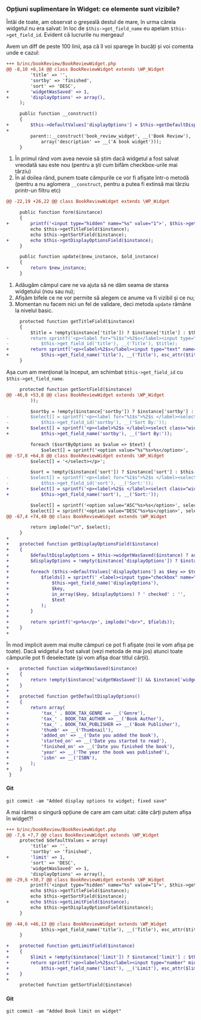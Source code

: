 ### Opțiuni suplimentare în Widget: ce elemente sunt vizibile?

Întâi de toate, am observat o greșeală destul de mare, în urma căreia widgetul nu era salvat: în loc de `$this->get_field_name` eu apelam `$this->get_field_id`. Evident că lucrurile nu mergeau!

Avem un diff de peste 100 linii, așa că îl voi sparege în bucăți și voi comenta unde e cazul:

```diff
+++ b/inc/bookReview/BookReviewWidget.php
@@ -8,10 +8,14 @@ class BookReviewWidget extends \WP_Widget
         'title' => '',
         'sortby' => 'finished',
         'sort' => 'DESC',
+        'widgetWasSaved' => 1,
+        'displayOptions' => array(),
     );

     public function __construct()
     {
+        $this->defaultValues['displayOptions'] = $this->getDefaultDisplayOptions();
+
         parent::__construct('book_review_widget', __('Book Review'),
             array('description' => __('A book widget')));
     }
```

1. În primul rând vom avea nevoie să știm dacă widgetul a fost salvat vreodată sau este nou (pentru a ști cum bifăm checkbox-urile mai târziu)
2. În al doilea rând, punem toate câmpurile ce vor fi afișate într-o metodă (pentru a nu aglomera `__construct`, pentru a putea fi extinsă mai târziu printr-un filtru etc)

```diff
@@ -22,19 +26,22 @@ class BookReviewWidget extends \WP_Widget

     public function form($instance)
     {
+        printf('<input type="hidden" name="%s" value="1">', $this->get_field_name('widgetWasSaved'));
         echo $this->getTitleField($instance);
         echo $this->getSortField($instance);
+        echo $this->getDisplayOptionsField($instance);
     }

     public function update($new_instance, $old_instance)
     {
+        return $new_instance;
     }
```

1. Adăugăm câmpul care ne va ajuta să ne dăm seama de starea widgetului (nou sau nu);
2. Afișăm bifele ce ne vor permite să alegem ce anume va fi vizibil și ce nu;
3. Momentan nu facem nici un fel de validare, deci metoda `update` rămâne la nivelul basic.

```diff
     protected function getTitleField($instance)
     {
         $title = !empty($instance['title']) ? $instance['title'] : $this->defaultValues['title'];
-        return sprintf('<p><label for="%1$s">%2$s</label><input type="text" name="%1$s" value="%3$s" class="widefat"></p>',
-            $this->get_field_id('title'), __('Title'), $title);
+        return sprintf('<p><label>%2$s</label><input type="text" name="%1$s" value="%3$s" class="widefat"></p>',
+            $this->get_field_name('title'), __('Title'), esc_attr($title));
     }
```
Așa cum am menționat la început, am schimbat `$this->get_field_id` cu `$this->get_field_name`.

```diff
     protected function getSortField($instance)
@@ -46,8 +53,8 @@ class BookReviewWidget extends \WP_Widget
         ));

         $sortby = !empty($instance['sortby']) ? $instance['sortby'] : $this->defaultValues['sortby'];
-        $select[] = sprintf('<p><label for="%1$s">%2$s </label><select class="widefat" name="%1$s">',
-            $this->get_field_id('sortby'), __('Sort By:'));
+        $select[] = sprintf('<p><label>%2$s </label><select class="widefat" name="%1$s">',
+            $this->get_field_name('sortby'), __('Sort By:'));

         foreach ($sortByOptions as $value => $text) {
             $select[] = sprintf('<option value="%s"%s>%s</option>',
@@ -57,8 +64,8 @@ class BookReviewWidget extends \WP_Widget
         $select[] = '</select></p>';

         $sort = !empty($instance['sort']) ? $instance['sort'] : $this->defaultValues['sort'];
-        $select[] = sprintf('<p><label for="%1$s">%2$s </label><select class="widefat" name="%1$s">',
-            $this->get_field_id('sort'), __('Sort:'));
+        $select[] = sprintf('<p><label>%2$s </label><select class="widefat" name="%1$s">',
+            $this->get_field_name('sort'), __('Sort:'));

         $select[] = sprintf('<option value="ASC"%s>%s</option>', selected('ASC', $sort, false), __('ASC'));
         $select[] = sprintf('<option value="DESC"%s>%s</option>', selected('DESC', $sort, false), __('DESC'));
@@ -67,4 +74,40 @@ class BookReviewWidget extends \WP_Widget

         return implode("\n", $select);
     }
+
+    protected function getDisplayOptionsField($instance)
+    {
+        $defaultDisplayOptions = $this->widgetWasSaved($instance) ? array() : array_keys($this->defaultValues['displayOptions']);
+        $displayOptions = !empty($instance['displayOptions']) ? $instance['displayOptions'] : $defaultDisplayOptions;
+
+        foreach ($this->defaultValues['displayOptions'] as $key => $text) {
+            $fields[] = sprintf(' <label><input type="checkbox" name="%1$s[]" value="%2$s" %3$s> %4$s</label>',
+                $this->get_field_name('displayOptions'),
+                $key,
+                in_array($key, $displayOptions) ? ' checked' : '',
+                $text
+            );
+        }
+
+        return sprintf('<p>%s</p>', implode("<br>", $fields));
+    }
+
```

În mod implicit avem mai multe câmpuri ce pot fi afișate (noi le vom afișa pe toate). Dacă widgetul a fost salvat (vezi metoda de mai jos) atunci toate câmpurile pot fi deselectate (și vom afișa doar titlul cărții).

```diff
+    protected function widgetWasSaved($instance)
+    {
+        return !empty($instance['widgetWasSaved']) && $instance['widgetWasSaved'] == 1;
+    }
+
+    protected function getDefaultDisplayOptions()
+    {
+        return array(
+            'tax_' . BOOK_TAX_GENRE => __('Genre'),
+            'tax_' . BOOK_TAX_AUTHOR => __('Book Author'),
+            'tax_' . BOOK_TAX_PUBLISHER => __('Book Publisher'),
+            'thumb' => __('Thumbnail'),
+            'added_on' => __('Date you added the book'),
+            'started_on' => __('Date you started to read'),
+            'finished_on' => __('Date you finished the book'),
+            'year' => __('The year the book was published'),
+            'isbn' => __('ISBN'),
+        );
+    }
 }
```


#### Git
```
git commit -am "Added display options to widget; fixed save"
```


A mai rămas o singură opțiune de care am cam uitat: câte cărți putem afișa în widget?!

```diff
+++ b/inc/bookReview/BookReviewWidget.php
@@ -7,6 +7,7 @@ class BookReviewWidget extends \WP_Widget
     protected $defaultValues = array(
         'title' => '',
         'sortby' => 'finished',
+        'limit' => 1,
         'sort' => 'DESC',
         'widgetWasSaved' => 1,
         'displayOptions' => array(),
@@ -29,6 +30,7 @@ class BookReviewWidget extends \WP_Widget
         printf('<input type="hidden" name="%s" value="1">', $this->get_field_name('widgetWasSaved'));
         echo $this->getTitleField($instance);
         echo $this->getSortField($instance);
+        echo $this->getLimitField($instance);
         echo $this->getDisplayOptionsField($instance);
     }

@@ -44,6 +46,13 @@ class BookReviewWidget extends \WP_Widget
             $this->get_field_name('title'), __('Title'), esc_attr($title));
     }

+    protected function getLimitField($instance)
+    {
+        $limit = !empty($instance['limit']) ? $instance['limit'] : $this->defaultValues['limit'];
+        return sprintf('<p><label>%2$s</label><input type="number" min="1" step="1" name="%1$s" value="%3$s" class="widefat"></p>',
+            $this->get_field_name('limit'), __('Limit'), esc_attr($limit));
+    }
+
     protected function getSortField($instance)
```


#### Git
```
git commit -am "Added Book limit on widget"
```
